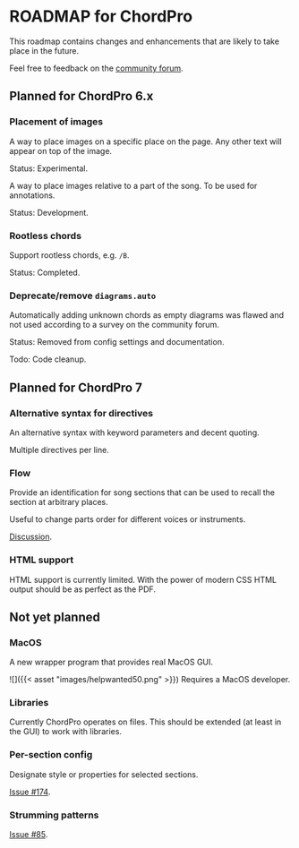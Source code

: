 # ROADMAP for ChordPro

This roadmap contains changes and enhancements that are likely to take
place in the future.

Feel free to feedback on the [community forum](https://groups.io/g/ChordPro).

## Planned for ChordPro 6.x

### Placement of images

A way to place images on a specific place on the page. Any other text
will appear on top of the image.

Status: Experimental.

A way to place images relative to a part of the song. To be used for
annotations.

Status: Development.

### Rootless chords

Support rootless chords, e.g. `/B`.

Status: Completed.

### Deprecate/remove `diagrams.auto`

Automatically adding unknown chords as empty diagrams was flawed and
not used according to a survey on the community forum.

Status: Removed from config settings and documentation.

Todo: Code cleanup.

## Planned for ChordPro 7

### Alternative syntax for directives

An alternative syntax with keyword parameters and decent quoting.

Multiple directives per line.

### Flow

Provide an identification for song sections that can be used to
recall the section at arbitrary places. 

Useful to change parts order for different voices or instruments.

[Discussion](https://groups.io/g/ChordPro/topic/addition_of_a_flow/92490757).

### HTML support

HTML support is currently limited. With the power of modern CSS HTML
output should be as perfect as the PDF.

## Not yet planned

### MacOS

A new wrapper program that provides real MacOS GUI.

![]({{< asset "images/helpwanted50.png" >}}) Requires a MacOS developer.

### Libraries

Currently ChordPro operates on files. This should be extended (at
least in the GUI) to work with libraries.

### Per-section config

Designate style or properties for selected sections.

[Issue #174](https://github.com/ChordPro/chordpro/issues/174).

### Strumming patterns

[Issue #85](https://github.com/ChordPro/chordpro/issues/85).
